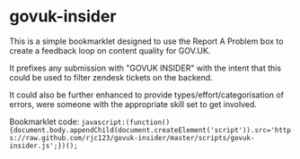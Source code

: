 govuk-insider
=============

This is a simple bookmarklet designed to use the Report A Problem box to create a feedback loop on content quality for GOV.UK. 

It prefixes any submission with "GOVUK INSIDER" with the intent that this could be used to filter zendesk tickets on the backend.

It could also be further enhanced to provide types/effort/categorisation of errors, were someone with the appropriate skill set to get involved.

Bookmarklet code: ```javascript:(function(){document.body.appendChild(document.createElement('script')).src='https://raw.github.com/rjc123/govuk-insider/master/scripts/govuk-insider.js';})();```
